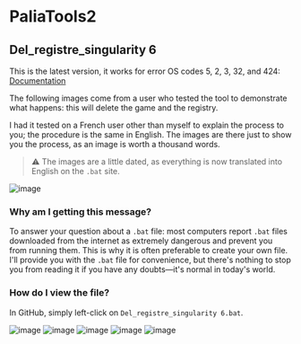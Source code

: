 # PaliaTools2

## Del_registre_singularity 6

This is the latest version, it works for error OS codes 5, 2, 3, 32, and 424: [Documentation](https://docs.google.com/spreadsheets/d/1wLaDUnI7XbQbtXkFrMfZuZs6eyoRdwUZbiis8KIs7M0/edit#gid=0)

The following images come from a user who tested the tool to demonstrate what happens: this will delete the game and the registry.

I had it tested on a French user other than myself to explain the process to you; the procedure is the same in English. The images are there just to show you the process, as an image is worth a thousand words.

> ⚠️ The images are a little dated, as everything is now translated into English on the `.bat` site.

![image](https://github.com/Popolia/PaliaTools2-error-os-5-2-3-32-424-/assets/69745473/d3dbd1fb-0806-43a8-9f94-9908f554264e)

### Why am I getting this message?

To answer your question about a `.bat` file: most computers report `.bat` files downloaded from the internet as extremely dangerous and prevent you from running them. This is why it is often preferable to create your own file. I'll provide you with the `.bat` file for convenience, but there's nothing to stop you from reading it if you have any doubts—it's normal in today's world.

### How do I view the file?

In GitHub, simply left-click on `Del_registre_singularity 6.bat`.

![image](https://github.com/Popolia/PaliaTools2-error-os-5-2-3-32-424-/assets/69745473/0984521e-852a-46d6-a592-61e91acaa745)
![image](https://github.com/Popolia/PaliaTools2-error-os-5-2-3-32-424-/assets/69745473/53918b74-b695-46f9-a746-99bd5d78b2f8)
![image](https://github.com/Popolia/PaliaTools2-error-os-5-2-3-32-424-/assets/69745473/59e7616b-5cf5-4c90-af36-0e2b1cc9ee96)
![image](https://github.com/Popolia/PaliaTools2-error-os-5-2-3-32-424-/assets/69745473/2eb62f33-18d5-4c9a-b57a-94f9c29fcb5f)
![image](https://github.com/Popolia/PaliaTools2-error-os-5-2-3-32-424-/assets/69745473/b32aa0d7-6627-434b-ab9f-c41a4e051718)
